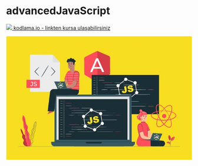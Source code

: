 # advancedJavaScript <a href="https://github.com/Sina-Afshar/jscamp/tree/master/src"> </a>
<a Kursa Linkten ulasin href="https://www.kodlama.io/p/yazilim-gelistirici-yetistirme-kampi-javascript"> <img width=18 src="https://imgyukle.com/f/2021/10/19/kyYOJ0.png"> kodlama.io - linkten kursa ulaşabilirsiniz </a>
<p align="center"><img src="img/JavaScriptCourse.jpg"></p>

###
